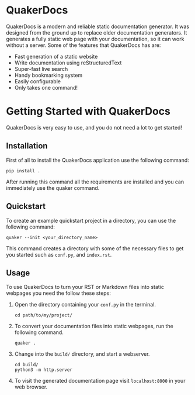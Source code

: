 QuakerDocs
==========================

QuakerDocs is a modern and reliable static documentation generator. It
was designed from the ground up to replace older documentation
generators. It generates a fully static web page with your
documentation, so it can work without a server. Some of the features
that QuakerDocs has are:

-   Fast generation of a static website
-   Write documentation using reStructuredText
-   Super-fast live search
-   Handy bookmarking system
-   Easily configurable
-   Only takes one command!

Getting Started with QuakerDocs
===============================

QuakerDocs is very easy to use, and you do not need a lot to get
started!

Installation
------------

First of all to install the QuakerDocs application use the following
command:

``` {.bash}
pip install .
```

After running this command all the requirements are installed and you
can immediately use the quaker command.

Quickstart
----------

To create an example quickstart project in a directory, you can use the
following command:

``` {.bash}
quaker --init <your_directory_name>
```

This command creates a directory with some of the necessary files to get
you started such as `conf.py`, and `index.rst`.

Usage
-----

To use QuakerDocs to turn your RST or Markdown files into static
webpages you need the follow these steps:

1.  Open the directory containing your `conf.py` in the terminal.

    ``` {.bash}
    cd path/to/my/project/
    ```

2.  To convert your documentation files into static webpages, run the
    following command.

    ``` {.bash}
    quaker .
    ```

3.  Change into the `build/` directory, and start a webserver.

    ``` {.bash}
    cd build/
    python3 -m http.server
    ```

4.  To visit the generated documentation page visit `localhost:8000` in
    your web browser.
